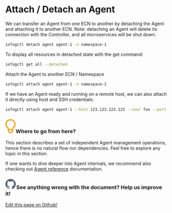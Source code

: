 # Attach / Detach an Agent

We can transfer an Agent from one ECN to another by detaching the Agent and attaching it to another ECN.
Note: detaching an Agent will delete its connection with the Controller, and all microservices will be shut down.

```bash
iofogctl detach agent agent-1 -n namespace-1
```

To display all resources in detached state with the get command:

```bash
iofogctl get all --detached
```

Attach the Agent to another ECN / Namespace

```bash
iofogctl attach agent agent-1 -n namespace-2
```

If we have an Agent ready and running on a remote host, we can also attach it directly using host and SSH credentials:

```bash
iofogctl attach agent agent-1 --host 123.123.123.123 --user foo --port 22 --key ~/.ssh/id_rsa
```

<aside class="notifications tip">
  <h3><img src="/images/icos/ico-tip.svg" alt="">Where to go from here?</h3>
  <p>This section describes a set of independent Agent management operations, hence there is no natural flow nor dependencies. Feel free to explore any topic in this section.</p>
  
  <p>If one wants to dive deeper into Agent internals, we recommend also checking out <a href="../reference-agent/overview.html">Agent reference</a> documentation.</p>
</aside>

<aside class="notifications contribute">
  <h3><img src="/images/icos/ico-github.svg" alt="">See anything wrong with the document? Help us improve it!</h3>
  <a href="https://github.com/eclipse-iofog/iofog.org/edit/develop/content/docs/2/agent-management/attach-detach.md"
    target="_blank">
    <p>Edit this page on Github!</p>
  </a>
</aside>
